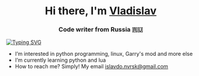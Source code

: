 <h1 align="center">Hi there, I'm <a href="https://vk.com/islavdo" target="_blank">Vladislav</a> 
</h1>
<h3 align="center">Code writer from Russia 🇷🇺</h3>


<a href="https://git.io/typing-svg"><img src="https://readme-typing-svg.herokuapp.com?font=Fira+Code&pause=1000&color=164DAE&width=500&height=54&lines=Now%2C+i'm+writing+my+1st+porject+on+GitHub;it's+Gmod-TSP%2C+special+control+panel+-;-+telegram+bot%2C+wich+can+control+servers+;on+Source+engine" alt="Typing SVG" /></a>




- I’m interested in python programming, linux, Garry's mod and more else
- I’m currently learning python and lua
- How to reach me? Simply! My email islavdo.nvrsk@gmail.com

<!---
islavdo is a ✨ special ✨ repository because its `README.md` (this file) appears on your GitHub profile.
You can click the Preview link to take a look at your changes.
--->

